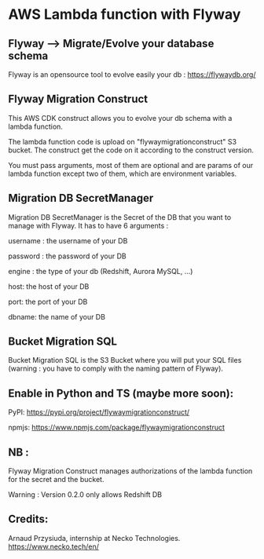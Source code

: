# AWS Lambda function with Flyway

## Flyway --> Migrate/Evolve your database schema

Flyway is an opensource tool to evolve easily your db : https://flywaydb.org/

## Flyway Migration Construct

This AWS CDK construct allows you to evolve your db schema with a lambda function.

The lambda function code is upload on "flywaymigrationconstruct" S3 bucket. The construct get the code on it according
to the construct version.

You must pass arguments, most of them are optional and are params of our lambda function except two of them,
which are environment variables.

## Migration DB SecretManager

Migration DB SecretManager is the Secret of the DB that you want to manage with Flyway.
It has to have 6 arguments :

username : the username of your DB

password : the password of your DB

engine : the type of your db (Redshift, Aurora MySQL, ...)

host: the host of your DB

port: the port of your DB

dbname: the name of your DB

## Bucket Migration SQL

Bucket Migration SQL is the S3 Bucket where you will put your SQL files
(warning : you have to comply with the naming pattern of Flyway).

## Enable in Python and TS (maybe more soon):

PyPI: https://pypi.org/project/flywaymigrationconstruct/

npmjs: https://www.npmjs.com/package/flywaymigrationconstruct

## NB :

Flyway Migration Construct manages authorizations of the lambda function for the secret and the bucket.

Warning : Version 0.2.0 only allows Redshift DB

## Credits:

Arnaud Przysiuda, internship at Necko Technologies. https://www.necko.tech/en/
